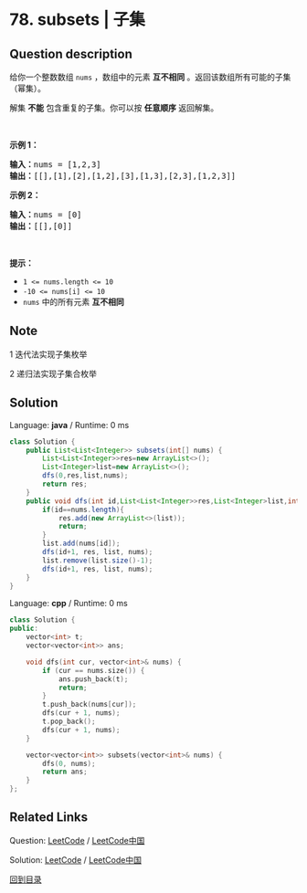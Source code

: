 ﻿# 78. subsets | 子集

## Question description

<!--If you want to use the English description, use <p>Given an integer array <code>nums</code> of <strong>unique</strong> elements, return <em>all possible subsets (the power set)</em>.</p>

<p>The solution set <strong>must not</strong> contain duplicate subsets. Return the solution in <strong>any order</strong>.</p>

<p>&nbsp;</p>
<p><strong>Example 1:</strong></p>

<pre>
<strong>Input:</strong> nums = [1,2,3]
<strong>Output:</strong> [[],[1],[2],[1,2],[3],[1,3],[2,3],[1,2,3]]
</pre>

<p><strong>Example 2:</strong></p>

<pre>
<strong>Input:</strong> nums = [0]
<strong>Output:</strong> [[],[0]]
</pre>

<p>&nbsp;</p>
<p><strong>Constraints:</strong></p>

<ul>
	<li><code>1 &lt;= nums.length &lt;= 10</code></li>
	<li><code>-10 &lt;= nums[i] &lt;= 10</code></li>
	<li>All the numbers of&nbsp;<code>nums</code> are <strong>unique</strong>.</li>
</ul>
 instead-->
<p>给你一个整数数组 <code>nums</code> ，数组中的元素 <strong>互不相同</strong> 。返回该数组所有可能的子集（幂集）。</p>

<p>解集 <strong>不能</strong> 包含重复的子集。你可以按 <strong>任意顺序</strong> 返回解集。</p>

<p> </p>

<p><strong>示例 1：</strong></p>

<pre>
<strong>输入：</strong>nums = [1,2,3]
<strong>输出：</strong>[[],[1],[2],[1,2],[3],[1,3],[2,3],[1,2,3]]
</pre>

<p><strong>示例 2：</strong></p>

<pre>
<strong>输入：</strong>nums = [0]
<strong>输出：</strong>[[],[0]]
</pre>

<p> </p>

<p><strong>提示：</strong></p>

<ul>
	<li><code>1 <= nums.length <= 10</code></li>
	<li><code>-10 <= nums[i] <= 10</code></li>
	<li><code>nums</code> 中的所有元素 <strong>互不相同</strong></li>
</ul>


## Note

1 迭代法实现子集枚举



2 递归法实现子集合枚举


## Solution

Language: **java**  /  Runtime: 0 ms

```java
class Solution {
    public List<List<Integer>> subsets(int[] nums) {
        List<List<Integer>>res=new ArrayList<>();
        List<Integer>list=new ArrayList<>();
        dfs(0,res,list,nums);
        return res;
    }
    public void dfs(int id,List<List<Integer>>res,List<Integer>list,int[] nums){
        if(id==nums.length){
            res.add(new ArrayList<>(list));
            return;
        }
        list.add(nums[id]);
        dfs(id+1, res, list, nums);
        list.remove(list.size()-1);
        dfs(id+1, res, list, nums);
    }
}
```

Language: **cpp**  /  Runtime: 0 ms

```cpp
class Solution {
public:
    vector<int> t;
    vector<vector<int>> ans;

    void dfs(int cur, vector<int>& nums) {
        if (cur == nums.size()) {
            ans.push_back(t);
            return;
        }
        t.push_back(nums[cur]);
        dfs(cur + 1, nums);
        t.pop_back();
        dfs(cur + 1, nums);
    }

    vector<vector<int>> subsets(vector<int>& nums) {
        dfs(0, nums);
        return ans;
    }
};


```



## Related Links

Question: [LeetCode](https://leetcode.com/problems/subsets/description/)  /  [LeetCode中国](https://leetcode-cn.com/problems/subsets/description/)

Solution: [LeetCode](https://leetcode.com/articles/subsets/)  /  [LeetCode中国](https://leetcode-cn.com/articles/subsets/)

[回到目录](../README.md)